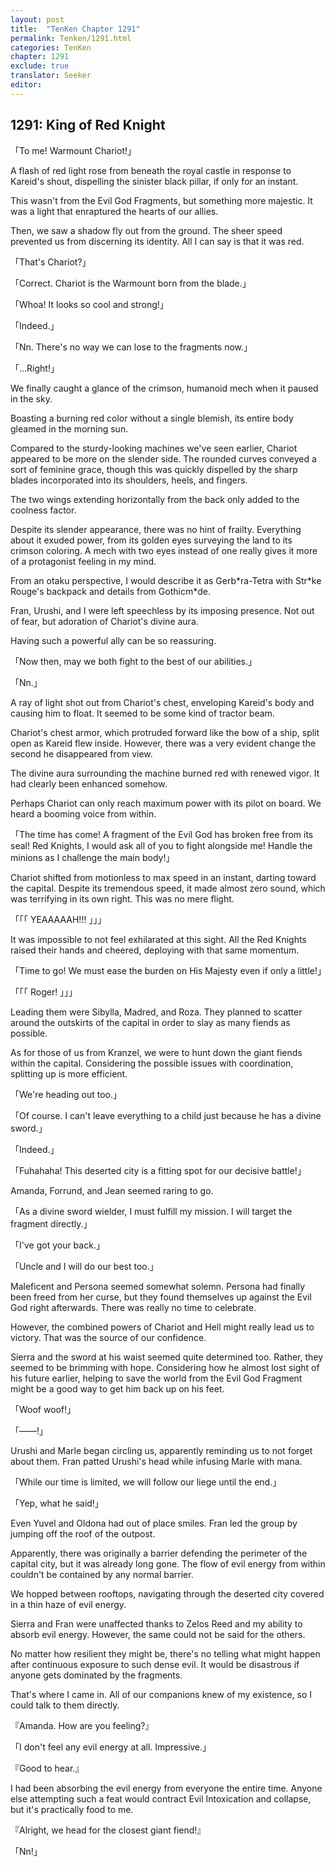 ```yaml
---
layout: post
title:  "TenKen Chapter 1291"
permalink: Tenken/1291.html
categories: TenKen
chapter: 1291
exclude: true
translator: Seeker
editor: 
---
```

<h2>1291: King of Red Knight</h2>

「To me! Warmount Chariot!」

A flash of red light rose from beneath the royal castle in response to Kareid's shout, dispelling the sinister black pillar, if only for an instant.

This wasn't from the Evil God Fragments, but something more majestic. It was a light that enraptured the hearts of our allies.

Then, we saw a shadow fly out from the ground. The sheer speed prevented us from discerning its identity. All I can say is that it was red.

「That's Chariot?」

「Correct. Chariot is the Warmount born from the blade.」

「Whoa! It looks so cool and strong!」

「Indeed.」

「Nn. There's no way we can lose to the fragments now.」

「...Right!」

We finally caught a glance of the crimson, humanoid mech when it paused in the sky.

Boasting a burning red color without a single blemish, its entire body gleamed in the morning sun.

Compared to the sturdy-looking machines we've seen earlier, Chariot appeared to be more on the slender side. The rounded curves conveyed a sort of feminine grace, though this was quickly dispelled by the sharp blades incorporated into its shoulders, heels, and fingers.

The two wings extending horizontally from the back only added to the coolness factor.

Despite its slender appearance, there was no hint of frailty. Everything about it exuded power, from its golden eyes surveying the land to its crimson coloring. A mech with two eyes instead of one really gives it more of a protagonist feeling in my mind.

From an otaku perspective, I would describe it as Gerb\*ra-Tetra with Str\*ke Rouge's backpack and details from Gothicm\*de. 

Fran, Urushi, and I were left speechless by its imposing presence. Not out of fear, but adoration of Chariot's divine aura.

Having such a powerful ally can be so reassuring.

「Now then, may we both fight to the best of our abilities.」

「Nn.」

A ray of light shot out from Chariot's chest, enveloping Kareid's body and causing him to float. It seemed to be some kind of tractor beam.

Chariot's chest armor, which protruded forward like the bow of a ship, split open as Kareid flew inside. However, there was a very evident change the second he disappeared from view.

The divine aura surrounding the machine burned red with renewed vigor. It had clearly been enhanced somehow.

Perhaps Chariot can only reach maximum power with its pilot on board. We heard a booming voice from within.

「The time has come! A fragment of the Evil God has broken free from its seal! Red Knights, I would ask all of you to fight alongside me! Handle the minions as I challenge the main body!」

Chariot shifted from motionless to max speed in an instant, darting toward the capital. Despite its tremendous speed, it made almost zero sound, which was terrifying in its own right. This was no mere flight.

「｢｢ YEAAAAAH!!! ｣｣」

It was impossible to not feel exhilarated at this sight. All the Red Knights raised their hands and cheered, deploying with that same momentum.

「Time to go! We must ease the burden on His Majesty even if only a little!」

「｢｢ Roger! ｣｣」

Leading them were Sibylla, Madred, and Roza. They planned to scatter around the outskirts of the capital in order to slay as many fiends as possible.

As for those of us from Kranzel, we were to hunt down the giant fiends within the capital. Considering the possible issues with coordination, splitting up is more efficient.

「We're heading out too.」

「Of course. I can't leave everything to a child just because he has a divine sword.」

「Indeed.」

「Fuhahaha! This deserted city is a fitting spot for our decisive battle!」

Amanda, Forrund, and Jean seemed raring to go.

「As a divine sword wielder, I must fulfill my mission. I will target the fragment directly.」

「I've got your back.」

「Uncle and I will do our best too.」

Maleficent and Persona seemed somewhat solemn. Persona had finally been freed from her curse, but they found themselves up against the Evil God right afterwards. There was really no time to celebrate.

However, the combined powers of Chariot and Hell might really lead us to victory. That was the source of our confidence.

Sierra and the sword at his waist seemed quite determined too. Rather, they seemed to be brimming with hope. Considering how he almost lost sight of his future earlier, helping to save the world from the Evil God Fragment might be a good way to get him back up on his feet.

「Woof woof!」

「――!」

Urushi and Marle began circling us, apparently reminding us to not forget about them. Fran patted Urushi's head while infusing Marle with mana.

「While our time is limited, we will follow our liege until the end.」

「Yep, what he said!」

Even Yuvel and Oldona had out of place smiles. Fran led the group by jumping off the roof of the outpost.

Apparently, there was originally a barrier defending the perimeter of the capital city, but it was already long gone. The flow of evil energy from within couldn't be contained by any normal barrier.

We hopped between rooftops, navigating through the deserted city covered in a thin haze of evil energy.

Sierra and Fran were unaffected thanks to Zelos Reed and my ability to absorb evil energy. However, the same could not be said for the others.

No matter how resilient they might be, there's no telling what might happen after continuous exposure to such dense evil. It would be disastrous if anyone gets dominated by the fragments.

That's where I came in. All of our companions knew of my existence, so I could talk to them directly.

『Amanda. How are you feeling?』

「I don't feel any evil energy at all. Impressive.」

『Good to hear.』

I had been absorbing the evil energy from everyone the entire time. Anyone else attempting such a feat would contract Evil Intoxication and collapse, but it's practically food to me.

『Alright, we head for the closest giant fiend!』

「Nn!」



